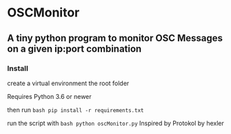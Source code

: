 # OSCMonitor

## A tiny python program to monitor OSC Messages on a given ip:port combination

### Install

create a virtual environment the root folder

Requires Python 3.6 or newer

then run ```bash pip install -r requirements.txt```

run the script with ```bash python oscMonitor.py```
Inspired by Protokol by hexler

